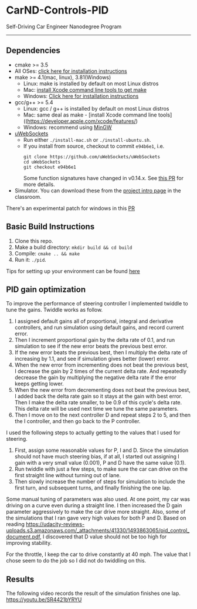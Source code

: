 # CarND-Controls-PID
Self-Driving Car Engineer Nanodegree Program

---

## Dependencies

* cmake >= 3.5
 * All OSes: [click here for installation instructions](https://cmake.org/install/)
* make >= 4.1(mac, linux), 3.81(Windows)
  * Linux: make is installed by default on most Linux distros
  * Mac: [install Xcode command line tools to get make](https://developer.apple.com/xcode/features/)
  * Windows: [Click here for installation instructions](http://gnuwin32.sourceforge.net/packages/make.htm)
* gcc/g++ >= 5.4
  * Linux: gcc / g++ is installed by default on most Linux distros
  * Mac: same deal as make - [install Xcode command line tools]((https://developer.apple.com/xcode/features/)
  * Windows: recommend using [MinGW](http://www.mingw.org/)
* [uWebSockets](https://github.com/uWebSockets/uWebSockets)
  * Run either `./install-mac.sh` or `./install-ubuntu.sh`.
  * If you install from source, checkout to commit `e94b6e1`, i.e.
    ```
    git clone https://github.com/uWebSockets/uWebSockets 
    cd uWebSockets
    git checkout e94b6e1
    ```
    Some function signatures have changed in v0.14.x. See [this PR](https://github.com/udacity/CarND-MPC-Project/pull/3) for more details.
* Simulator. You can download these from the [project intro page](https://github.com/udacity/self-driving-car-sim/releases) in the classroom.

There's an experimental patch for windows in this [PR](https://github.com/udacity/CarND-PID-Control-Project/pull/3)

## Basic Build Instructions

1. Clone this repo.
2. Make a build directory: `mkdir build && cd build`
3. Compile: `cmake .. && make`
4. Run it: `./pid`. 

Tips for setting up your environment can be found [here](https://classroom.udacity.com/nanodegrees/nd013/parts/40f38239-66b6-46ec-ae68-03afd8a601c8/modules/0949fca6-b379-42af-a919-ee50aa304e6a/lessons/f758c44c-5e40-4e01-93b5-1a82aa4e044f/concepts/23d376c7-0195-4276-bdf0-e02f1f3c665d)

## PID gain optimization

To improve the performance of steering controller I implemented twiddle to tune the gains. Twiddle works as follow.

1. I assigned default gains all of proportional, integral and derivative controllers, and run simulation using default gains, and record current error.
2. Then I increment proportional gain by the delta rate of 0.1, and run simulation to see if the new error beats the previous best error.
3. If the new error beats the previous best, then I multiply the delta rate of increasing by 1.1, and see if simulation gives better (lower) error.
4. When the new error from incrementing does not beat the previous best, I decrease the gain by 2 times of the current delta rate.  And repeatedly decrease the gain by multiplying the negative delta rate if the error keeps getting lower.
5. When the new error from decrementing does not beat the previous best, I added back the delta rate gain so it stays at the gain with best error. Then I make the delta rate smaller, to be 0.9 of this cycle's delta rate. This delta rate will be used next time we tune the same parameters.
6. Then I move on to the next controller D and repeat steps 2 to 5, and then the I controller, and then go back to the P controller.

I used the following steps to actually getting to the values that I used for steering.

1. First, assign some reasonable values for P, I and D.  Since the simulation should not have much steering bias, if at all, I started out assigning I gain with a very small value (0.001), P and D have the same value (0.1).
2. Run twiddle with just a few steps, to make sure the car can drive on the first straight line without turning out of lane.
3. Then slowly increase the number of steps for simulation to include the first turn, and subsequent turns, and finally finishing the one lap.

Some manual tuning of parameters was also used. At one point, my car was driving on a curve even during a straight line. I then increased the D gain parameter aggressively to make the car drive more straight.  Also, some of the simulations that I ran gave very high values for both P and D.  Based on reading https://udacity-reviews-uploads.s3.amazonaws.com/_attachments/41330/1493863065/pid_control_document.pdf, I discovered that D value should not be too high for improving stability.

For the throttle, I keep the car to drive constantly at 40 mph.  The value that I chose seem to do the job so I did not do twiddling on this.

## Results

The following video records the result of the simulation finishes one lap.
https://youtu.be/SR4421bYRYU